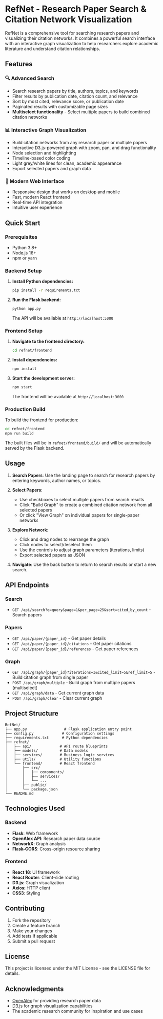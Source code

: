 # RefNet - Research Paper Search & Citation Network Visualization

RefNet is a comprehensive tool for searching research papers and visualizing their citation networks. It combines a powerful search interface with an interactive graph visualization to help researchers explore academic literature and understand citation relationships.

## Features

### 🔍 **Advanced Search**
- Search research papers by title, authors, topics, and keywords
- Filter results by publication date, citation count, and relevance
- Sort by most cited, relevance score, or publication date
- Paginated results with customizable page sizes
- **Multiselect functionality** - Select multiple papers to build combined citation networks

### 📊 **Interactive Graph Visualization**
- Build citation networks from any research paper or multiple papers
- Interactive D3.js-powered graph with zoom, pan, and drag functionality
- Node selection and highlighting
- Timeline-based color coding
- Light grey/white lines for clean, academic appearance
- Export selected papers and graph data

### 🚀 **Modern Web Interface**
- Responsive design that works on desktop and mobile
- Fast, modern React frontend
- Real-time API integration
- Intuitive user experience

## Quick Start

### Prerequisites
- Python 3.8+
- Node.js 16+
- npm or yarn

### Backend Setup

1. **Install Python dependencies:**
   ```bash
   pip install -r requirements.txt
   ```

2. **Run the Flask backend:**
   ```bash
   python app.py
   ```

   The API will be available at `http://localhost:5000`

### Frontend Setup

1. **Navigate to the frontend directory:**
   ```bash
   cd refnet/frontend
   ```

2. **Install dependencies:**
   ```bash
   npm install
   ```

3. **Start the development server:**
   ```bash
   npm start
   ```

   The frontend will be available at `http://localhost:3000`

### Production Build

To build the frontend for production:

```bash
cd refnet/frontend
npm run build
```

The built files will be in `refnet/frontend/build/` and will be automatically served by the Flask backend.

## Usage

1. **Search Papers**: Use the landing page to search for research papers by entering keywords, author names, or topics.

2. **Select Papers**: 
   - Use checkboxes to select multiple papers from search results
   - Click "Build Graph" to create a combined citation network from all selected papers
   - Or click "View Graph" on individual papers for single-paper networks

3. **Explore Network**: 
   - Click and drag nodes to rearrange the graph
   - Click nodes to select/deselect them
   - Use the controls to adjust graph parameters (iterations, limits)
   - Export selected papers as JSON

4. **Navigate**: Use the back button to return to search results or start a new search.

## API Endpoints

### Search
- `GET /api/search?q=query&page=1&per_page=25&sort=cited_by_count` - Search papers

### Papers
- `GET /api/paper/{paper_id}` - Get paper details
- `GET /api/paper/{paper_id}/citations` - Get paper citations
- `GET /api/paper/{paper_id}/references` - Get paper references

### Graph
- `GET /api/graph/{paper_id}?iterations=3&cited_limit=5&ref_limit=5` - Build citation graph from single paper
- `POST /api/graph/multiple` - Build graph from multiple papers (multiselect)
- `GET /api/graph/data` - Get current graph data
- `POST /api/graph/clear` - Clear current graph

## Project Structure

```
RefNet/
├── app.py                 # Flask application entry point
├── config.py             # Configuration settings
├── requirements.txt      # Python dependencies
├── refnet/
│   ├── api/             # API route blueprints
│   ├── models/          # Data models
│   ├── services/        # Business logic services
│   ├── utils/           # Utility functions
│   └── frontend/        # React frontend
│       ├── src/
│       │   ├── components/
│       │   ├── services/
│       │   └── ...
│       ├── public/
│       └── package.json
└── README.md
```

## Technologies Used

### Backend
- **Flask**: Web framework
- **OpenAlex API**: Research paper data source
- **NetworkX**: Graph analysis
- **Flask-CORS**: Cross-origin resource sharing

### Frontend
- **React 18**: UI framework
- **React Router**: Client-side routing
- **D3.js**: Graph visualization
- **Axios**: HTTP client
- **CSS3**: Styling

## Contributing

1. Fork the repository
2. Create a feature branch
3. Make your changes
4. Add tests if applicable
5. Submit a pull request

## License

This project is licensed under the MIT License - see the LICENSE file for details.

## Acknowledgments

- [OpenAlex](https://openalex.org/) for providing research paper data
- [D3.js](https://d3js.org/) for graph visualization capabilities
- The academic research community for inspiration and use cases